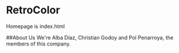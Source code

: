 # RetroColor
Homepage is index.html

##About Us
We're Alba Díaz, Christian Godoy and Pol Penarroya, the members of this company.
